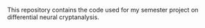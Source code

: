This repository contains the code used for my semester project on differential neural cryptanalysis.

